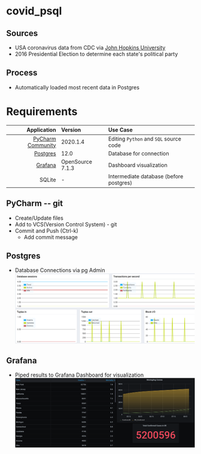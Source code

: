 # covid_psql

## Sources
 - USA coronavirus data from CDC via [John Hopkins University](https://github.com/CSSEGISandData/COVID-19)
 - 2016 Presidential Election to determine each state's political party
 
## Process
 - Automatically loaded most recent data in Postgres


# Requirements

|Application|Version|Use Case|
|----------:|:------|:-----|
|[PyCharm Community](https://www.jetbrains.com/pycharm/)| 2020.1.4 | Editing `Python` and `SQL` source code |
|[Postgres](https://www.postgresql.org/download/) | 12.0 | Database for connection |
|[Grafana](https://grafana.com/grafana/download) | OpenSource 7.1.3 | Dashboard visualization | 
|SQLite| - | Intermediate database (before postgres) |

## PyCharm -- git
 - Create/Update files
 - Add to VCS(Version Control System) - git
 - Commit and Push (Ctrl-k)
    - Add commit message

## Postgres
 - Database Connections via pg Admin
![Postgres Connections](/img/02_postgres_database_connections.png)
 
## Grafana
 - Piped results to Grafana Dashboard for visualization 
![Corona Rates](/img/01_grafana_mortality.png)

